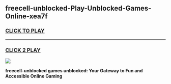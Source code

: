 
## freecell-unblocked-Play-Unblocked-Games-Online-xea7f
<h3>
<a href="https://premium76.site?title=freecell-unblocked&ref=25A">CLICK TO PLAY</a></h3>
<hr>

<h3>
<a href="https://premium76.site?title=freecell-unblocked&ref=25A">CLICK 2 PLAY</a>
  
</h3>

<a href="https://premium76.site?title=freecell-unblocked&ref=25A"><img src="https://clearcache.store/games.png"></a>


**freecell-unblocked games unblocked: Your Gateway to Fun and Accessible Online Gaming**
